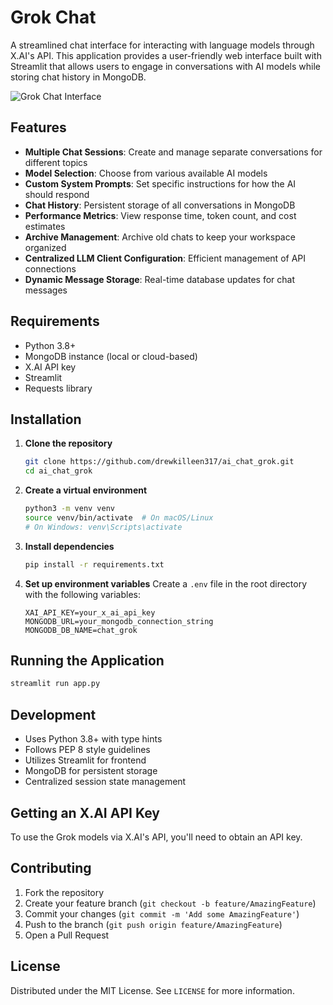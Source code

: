 # Grok Chat

A streamlined chat interface for interacting with language models through X.AI's API. This application provides a user-friendly web interface built with Streamlit that allows users to engage in conversations with AI models while storing chat history in MongoDB.

![Grok Chat Interface](https://i.imgur.com/placeholder.png)

## Features

- **Multiple Chat Sessions**: Create and manage separate conversations for different topics
- **Model Selection**: Choose from various available AI models
- **Custom System Prompts**: Set specific instructions for how the AI should respond
- **Chat History**: Persistent storage of all conversations in MongoDB
- **Performance Metrics**: View response time, token count, and cost estimates
- **Archive Management**: Archive old chats to keep your workspace organized
- **Centralized LLM Client Configuration**: Efficient management of API connections
- **Dynamic Message Storage**: Real-time database updates for chat messages

## Requirements

- Python 3.8+
- MongoDB instance (local or cloud-based)
- X.AI API key
- Streamlit
- Requests library

## Installation

1. **Clone the repository**
    ```bash
    git clone https://github.com/drewkilleen317/ai_chat_grok.git
    cd ai_chat_grok
    ```

2. **Create a virtual environment**
    ```bash
    python3 -m venv venv
    source venv/bin/activate  # On macOS/Linux
    # On Windows: venv\Scripts\activate
    ```

3. **Install dependencies**
    ```bash
    pip install -r requirements.txt
    ```

4. **Set up environment variables**
    Create a `.env` file in the root directory with the following variables:
    ```
    XAI_API_KEY=your_x_ai_api_key
    MONGODB_URL=your_mongodb_connection_string
    MONGODB_DB_NAME=chat_grok
    ```

## Running the Application

```bash
streamlit run app.py
```

## Development

- Uses Python 3.8+ with type hints
- Follows PEP 8 style guidelines
- Utilizes Streamlit for frontend
- MongoDB for persistent storage
- Centralized session state management

## Getting an X.AI API Key

To use the Grok models via X.AI's API, you'll need to obtain an API key.

## Contributing

1. Fork the repository
2. Create your feature branch (`git checkout -b feature/AmazingFeature`)
3. Commit your changes (`git commit -m 'Add some AmazingFeature'`)
4. Push to the branch (`git push origin feature/AmazingFeature`)
5. Open a Pull Request

## License

Distributed under the MIT License. See `LICENSE` for more information.
